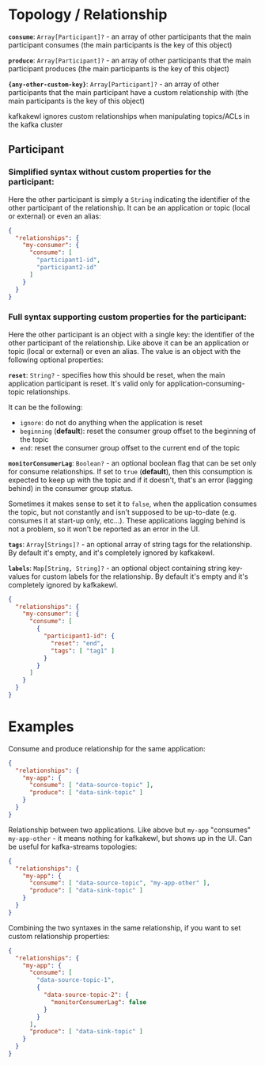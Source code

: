 # Topology / Relationship

**`consume`**: `Array[Participant]?` - an array of other participants that the main participant consumes (the main participants is the key of this object)

**`produce`**: `Array[Participant]?` - an array of other participants that the main participant produces (the main participants is the key of this object)

**`{any-other-custom-key}`**: `Array[Participant]?` - an array of other participants that the main participant have a custom relationship with (the main participants is the key of this object)

kafkakewl ignores custom relationships when manipulating topics/ACLs in the kafka cluster

## Participant

### Simplified syntax without custom properties for the participant:

Here the other participant is simply a `String` indicating the identifier of the other participant of the relationship. It can be an application or topic (local or external) or even an alias:

```json
{
  "relationships": {
    "my-consumer": {
      "consume": [
        "participant1-id",
        "participant2-id"
      ]
    }
  }
}

```

### Full syntax supporting custom properties for the participant:

Here the other participant is an object with a single key: the identifier of the other participant of the relationship. Like above it can be an application or topic (local or external) or even an alias. The value is an object with the following optional properties:

**`reset`**: `String?` - specifies how this should be reset, when the main application participant is reset. It's valid only for application-consuming-topic relationships.

It can be the following:
- `ignore`: do not do anything when the application is reset
- `beginning` (**default**): reset the consumer group offset to the beginning of the topic
- `end`: reset the consumer group offset to the current end of the topic

**`monitorConsumerLag`**: `Boolean?` - an optional boolean flag that can be set only for consume relationships. If set to `true` (**default**), then this consumption is expected to keep up with the topic and if it doesn't, that's an error (lagging behind) in the consumer group status.

Sometimes it makes sense to set it to `false`, when the application consumes the topic, but not constantly and isn't supposed to be up-to-date (e.g. consumes it at start-up only, etc...). These applications lagging behind is not a problem, so it won't be reported as an error in the UI.

**`tags`**: `Array[Strings]?` - an optional array of string tags for the relationship. By default it's empty, and it's completely ignored by kafkakewl.

**`labels`**: `Map[String, String]?` - an optional object containing string key-values for custom labels for the relationship. By default it's empty and it's completely ignored by kafkakewl.

```json
{
  "relationships": {
    "my-consumer": {
      "consume": [
        {
          "participant1-id": {
            "reset": "end",
            "tags": [ "tag1" ]
          }
        }
      ]
    }
  }
}

```

# Examples

Consume and produce relationship for the same application:

```json
{
  "relationships": {
    "my-app": {
      "consume": [ "data-source-topic" ],
      "produce": [ "data-sink-topic" ]
    }
  }
}
```

Relationship between two applications. Like above but `my-app` "consumes" `my-app-other` - it means nothing for kafkakewl, but shows up in the UI. Can be useful for kafka-streams topologies:

```json
{
  "relationships": {
    "my-app": {
      "consume": [ "data-source-topic", "my-app-other" ],
      "produce": [ "data-sink-topic" ]
    }
  }
}
```


Combining the two syntaxes in the same relationship, if you want to set custom relationship properties:

```json
{
  "relationships": {
    "my-app": {
      "consume": [
        "data-source-topic-1",
        {
          "data-source-topic-2": {
            "monitorConsumerLag": false
          }
        }
      ],
      "produce": [ "data-sink-topic" ]
    }
  }
}
```
